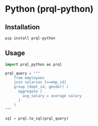 # Python (prql-python)

## Installation

`pip install prql-python`

## Usage

```python
import prql_python as prql

prql_query = """
    from employees
    join salaries [==emp_id]
    group [dept_id, gender] (
      aggregate [
        avg_salary = average salary
      ]
    )
"""

sql = prql.to_sql(prql_query)
```
